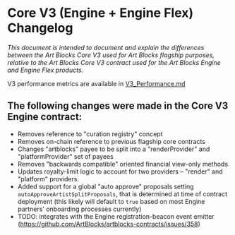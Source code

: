 # Core V3 (Engine + Engine Flex) Changelog

_This document is intended to document and explain the differences between the Art Blocks Core V3 used for Art Blocks flagship purposes, relative to the Art Blocks Core V3 contract used for the Art Blocks Engine and Engine Flex products._

V3 performance metrics are available in [V3_Performance.md](V3_Performance.md)

## The following changes were made in the Core V3 Engine contract:

- Removes reference to "curation registry" concept
- Removes on-chain reference to previous flagship core contracts
- Changes "artblocks" payee to be split into a "renderProvider" and "platformProvider" set of payees
- Removes "backwards compatible" oriented financial view-only methods
- Updates royalty-limit logic to account for two providers – "render" and "platform" providers.
- Added support for a global "auto approve" proposals setting `autoApproveArtistSplitProposals`, that is determined at time of contract deployment (this likely will default to `true` based on most Engine partners' onboarding processes currently)
- TODO: integrates with the Engine registration-beacon event emitter (https://github.com/ArtBlocks/artblocks-contracts/issues/358)
